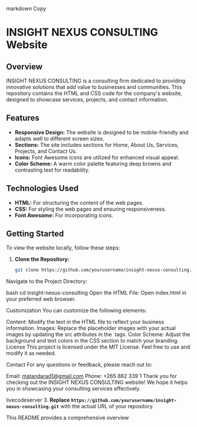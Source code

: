 
markdown
Copy
# INSIGHT NEXUS CONSULTING Website

## Overview

INSIGHT NEXUS CONSULTING is a consulting firm dedicated to providing innovative solutions that add value to businesses and communities. This repository contains the HTML and CSS code for the company's website, designed to showcase services, projects, and contact information.

## Features

- **Responsive Design:** The website is designed to be mobile-friendly and adapts well to different screen sizes.
- **Sections:** The site includes sections for Home, About Us, Services, Projects, and Contact Us.
- **Icons:** Font Awesome icons are utilized for enhanced visual appeal.
- **Color Scheme:** A warm color palette featuring deep browns and contrasting text for readability.

## Technologies Used

- **HTML:** For structuring the content of the web pages.
- **CSS:** For styling the web pages and ensuring responsiveness.
- **Font Awesome:** For incorporating icons.

## Getting Started

To view the website locally, follow these steps:

1. **Clone the Repository:**
   ```bash
   git clone https://github.com/yourusername/insight-nexus-consulting.git
Navigate to the Project Directory:

bash
cd insight-nexus-consulting
Open the HTML File:
Open index.html in your preferred web browser.

Customization
You can customize the following elements:

Content: Modify the text in the HTML file to reflect your business information.
Images: Replace the placeholder images with your actual images by updating the src attributes in the <img> tags.
Color Scheme: Adjust the background and text colors in the CSS section to match your branding.
License
This project is licensed under the MIT License. Feel free to use and modify it as needed.

Contact
For any questions or feedback, please reach out to:

Email: matandarad1@gmail.com
Phone: +265 882 339 1
Thank you for checking out the INSIGHT NEXUS CONSULTING website! We hope it helps you in showcasing your consulting services effectively.

livecodeserver
3. **Replace `https://github.com/yourusername/insight-nexus-consulting.git`** with the actual URL of your repository.

This README provides a comprehensive overview 
